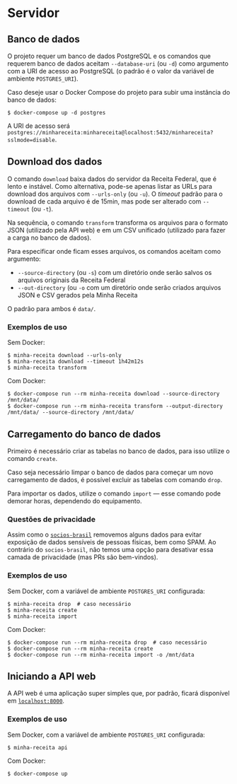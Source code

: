 # Servidor

## Banco de dados

O projeto requer um banco de dados PostgreSQL e os comandos que requerem banco de dados aceitam `--database-uri` (ou `-d`) como argumento com a URI de acesso ao PostgreSQL (o padrão é o valor da variável de ambiente `POSTGRES_URI`).

Caso deseje usar o Docker Compose do projeto para subir uma instância do banco de dados:

```console
$ docker-compose up -d postgres
```

A URI de acesso será `postgres://minhareceita:minhareceita@localhost:5432/minhareceita?sslmode=disable`.

## Download dos dados


O comando `download` baixa dados do servidor da Receita Federal, que é lento e instável. Como alternativa, pode-se apenas listar as URLs para download dos arquivos com `--urls-only` (ou `-u`). O _timeout_ padrão para o download de cada arquivo é de 15min, mas pode ser alterado com `--timeout` (ou `-t`).

Na sequência, o comando `transform` transforma os arquivos para o formato JSON (utilizado pela API web) e em um CSV unificado (utilizado para fazer a carga no banco de dados).

Para especificar onde ficam esses arquivos, os comandos aceitam como argumento:

* `--source-directory` (ou `-s`) com um diretório onde serão salvos os arquivos originais da Receita Federal
* `--out-directory` (ou `-o` com um diretório onde serão criados arquivos JSON e CSV gerados pela Minha Receita

O padrão para ambos é `data/`.

### Exemplos de uso

Sem Docker:

```console
$ minha-receita download --urls-only
$ minha-receita download --timeout 1h42m12s
$ minha-receita transform
```

Com Docker:

```console
$ docker-compose run --rm minha-receita download --source-directory /mnt/data/
$ docker-compose run --rm minha-receita transform --output-directory /mnt/data/ --source-directory /mnt/data/
```

## Carregamento do banco de dados

Primeiro é necessário criar as tabelas no banco de dados, para isso utilize o comando `create`.

Caso seja necessário limpar o banco de dados para começar um novo carregamento de dados, é possível excluir as tabelas com comando `drop`.

Para importar os dados, utilize o comando `import` — esse comando pode demorar horas, dependendo do equipamento.

### Questões de privacidade

Assim como o [`socios-brasil`](https://github.com/turicas/socios-brasil#privacidade) removemos alguns dados para evitar exposição de dados sensíveis de pessoas físicas, bem como SPAM. Ao contrário do `socios-brasil`, não temos uma opção para desativar essa camada de privacidade (mas PRs são bem-vindos).

### Exemplos de uso

Sem Docker, com a variável de ambiente `POSTGRES_URI` configurada:

```console
$ minha-receita drop  # caso necessário
$ minha-receita create
$ minha-receita import
```

Com Docker:

```console
$ docker-compose run --rm minha-receita drop  # caso necessário
$ docker-compose run --rm minha-receita create
$ docker-compose run --rm minha-receita import -o /mnt/data
```

## Iniciando a API web

A API web é uma aplicação super simples que, por padrão, ficará disponível em [`localhost:8000`](http://localhost:8000).

### Exemplos de uso

Sem Docker, com a variável de ambiente `POSTGRES_URI` configurada:

```console
$ minha-receita api
```

Com Docker:

```console
$ docker-compose up
```
